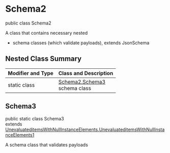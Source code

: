 # Schema2
public class Schema2

A class that contains necessary nested
- schema classes (which validate payloads), extends JsonSchema

## Nested Class Summary
| Modifier and Type | Class and Description |
| ----------------- | ---------------------- |
| static class | [Schema2.Schema3](#schema3)<br> schema class |

## Schema3
public static class Schema3<br>
extends [UnevaluateditemsWithNullInstanceElements.UnevaluateditemsWithNullInstanceElements1](../../../../../../../../components/schemas/UnevaluateditemsWithNullInstanceElements.md#unevaluateditemswithnullinstanceelements1)

A schema class that validates payloads
